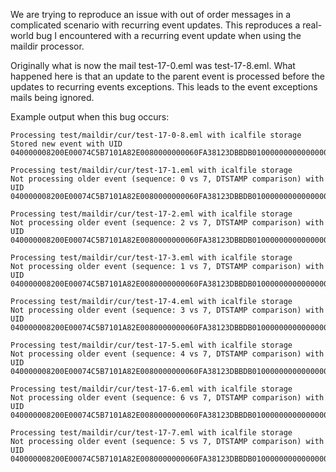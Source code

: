 We are trying to reproduce an issue with out of order messages in a complicated scenario with recurring event updates. This reproduces a real-world bug I encountered with a recurring event update when using the maildir processor.

Originally what is now the mail test-17-0.eml was test-17-8.eml. What happened here is that an update to the parent event is processed before the updates to recurring events exceptions. This leads to the event exceptions mails being ignored. 

Example output when this bug occurs:

```
Processing test/maildir/cur/test-17-0-8.eml with icalfile storage
Stored new event with UID 040000008200E00074C5B7101A82E0080000000060FA38123DBBDB010000000000000000100000009123BEADE9978A4AA0AC92EF2005A108

Processing test/maildir/cur/test-17-1.eml with icalfile storage
Not processing older event (sequence: 0 vs 7, DTSTAMP comparison) with UID 040000008200E00074C5B7101A82E0080000000060FA38123DBBDB010000000000000000100000009123BEADE9978A4AA0AC92EF2005A108

Processing test/maildir/cur/test-17-2.eml with icalfile storage
Not processing older event (sequence: 2 vs 7, DTSTAMP comparison) with UID 040000008200E00074C5B7101A82E0080000000060FA38123DBBDB010000000000000000100000009123BEADE9978A4AA0AC92EF2005A108

Processing test/maildir/cur/test-17-3.eml with icalfile storage
Not processing older event (sequence: 1 vs 7, DTSTAMP comparison) with UID 040000008200E00074C5B7101A82E0080000000060FA38123DBBDB010000000000000000100000009123BEADE9978A4AA0AC92EF2005A108

Processing test/maildir/cur/test-17-4.eml with icalfile storage
Not processing older event (sequence: 3 vs 7, DTSTAMP comparison) with UID 040000008200E00074C5B7101A82E0080000000060FA38123DBBDB010000000000000000100000009123BEADE9978A4AA0AC92EF2005A108

Processing test/maildir/cur/test-17-5.eml with icalfile storage
Not processing older event (sequence: 4 vs 7, DTSTAMP comparison) with UID 040000008200E00074C5B7101A82E0080000000060FA38123DBBDB010000000000000000100000009123BEADE9978A4AA0AC92EF2005A108

Processing test/maildir/cur/test-17-6.eml with icalfile storage
Not processing older event (sequence: 6 vs 7, DTSTAMP comparison) with UID 040000008200E00074C5B7101A82E0080000000060FA38123DBBDB010000000000000000100000009123BEADE9978A4AA0AC92EF2005A108

Processing test/maildir/cur/test-17-7.eml with icalfile storage
Not processing older event (sequence: 5 vs 7, DTSTAMP comparison) with UID 040000008200E00074C5B7101A82E0080000000060FA38123DBBDB010000000000000000100000009123BEADE9978A4AA0AC92EF2005A108
```

